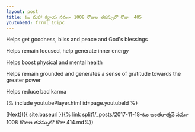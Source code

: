 ```yaml
---
layout: post
title: ఓం మహా కర్ణాయ నమః- 1008 రోజుల తపస్సులో రోజు  405
youtubeId: frrml_1Cipc
---
```

 
 
Helps get goodness, bliss and peace and God's blessings
 
Helps remain focused, help generate inner energy 
 
Helps boost physical and mental health 
 
Helps remain grounded and generates a sense of gratitude towards the greater power 
 
Helps reduce bad karma
 
 
 
 


{% include youtubePlayer.html id=page.youtubeId %}
 
[Next]({{ site.baseurl }}{% link  split1/_posts/2017-11-18-ఓం అంతరాత్మనే నమః- 1008 రోజుల తపస్సులో రోజు  414.md%})
 
